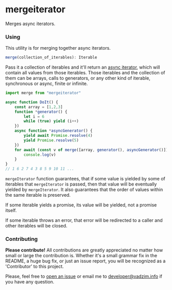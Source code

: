 # mergeiterator
Merges async iterators.

### Using ###

This utility is for merging together async iterators.

```js
merge(collection_of_iterables): Iterable
```

Pass it a collection of iterables and it'll return an [async iterator](https://github.com/tc39/proposal-async-iteration), which will contain all values from those iterables. Those iterables and the collection of them can be arrays, calls to generators, or any other kind of iterable, synchronous or async, finite or infinite.

```js
import merge from "mergeiterator"

async function DoIt() {
	const array = [1,2,3]
	function *generator() {
		let i = 6
		while (true) yield (i++)
	})
	async function *asyncGenerator() {
		yield await Promise.resolve(4)
		yield Promise.resolve(5)
	})
	for await (const v of merge([array, generator(), asyncGenerator()])) {
		console.log(v)
	}
}
// 1 6 2 7 4 3 8 5 9 10 11 ...
```

`mergeIterator` function guarantees, that if some value is yielded by some of iterables that `mergeIterator` is passed, then that value will be eventually yielded by `mergeIterator`. It also guarantees that the order of values within the same iterable is preserved.

If some iterable yields a promise, its value will be yielded, not a promise itself.

If some iterable throws an error, that error will be redirected to a caller and other iterables will be closed.

### Contributing ###

__Please contribute!__
All contributions are greatly appreciated no matter how small or large the contribution is.
Whether it's a small grammar fix in the README, a huge bug fix, or just an issue report, you will be recognized as a 'Contributor' to this project.

Please, feel free to [open an issue](https://github.com/vadzim/streamiterator/issues) or email me to developer@vadzim.info if you have any question.
